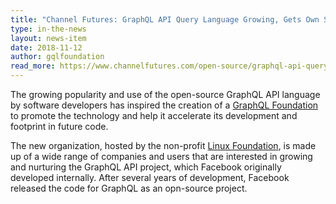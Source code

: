 ```yaml
---
title: "Channel Futures: GraphQL API Query Language Growing, Gets Own Support Foundation"
type: in-the-news
layout: news-item
date: 2018-11-12
author: gqlfoundation
read_more: https://www.channelfutures.com/open-source/graphql-api-query-language-growing-gets-own-support-foundation
---
```


The growing popularity and use of the open-source GraphQL API language by software developers has inspired the creation of a [GraphQL Foundation](https://www.linuxfoundation.org/press-release/2018/11/intent_to_form_graphql/) to promote the technology and help it accelerate its development and footprint in future code.

<!-- more -->

The new organization, hosted by the non-profit [Linux Foundation](http://www.linuxfoundation.org/), is made up of a wide range of companies and users that are interested in growing and nurturing the GraphQL API project, which Facebook originally developed internally. After several years of development, Facebook released the code for GraphQL as an opn-source project.
